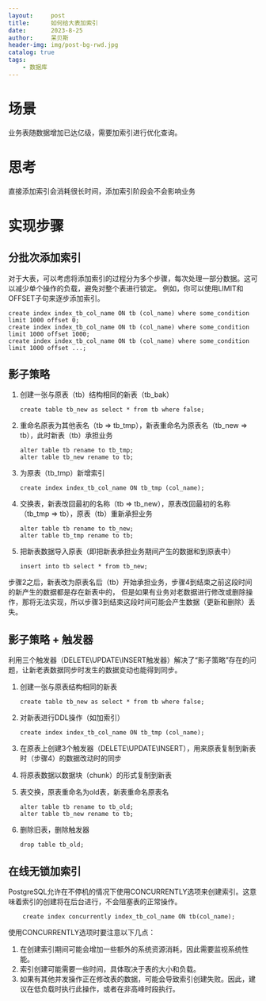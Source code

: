 ```yaml
---
layout:     post
title:      如何给大表加索引
date:       2023-8-25
author:     呆贝斯
header-img: img/post-bg-rwd.jpg
catalog: true
tags:
    - 数据库
---
```

# 场景
业务表随数据增加已达亿级，需要加索引进行优化查询。

# 思考
直接添加索引会消耗很长时间，添加索引阶段会不会影响业务

# 实现步骤
## 分批次添加索引
对于大表，可以考虑将添加索引的过程分为多个步骤，每次处理一部分数据。这可以减少单个操作的负载，避免对整个表进行锁定。
例如，你可以使用LIMIT和OFFSET子句来逐步添加索引。
```
create index index_tb_col_name ON tb (col_name) where some_condition limit 1000 offset 0;
create index index_tb_col_name ON tb (col_name) where some_condition limit 1000 offset 1000;
create index index_tb_col_name ON tb (col_name) where some_condition limit 1000 offset ...;
```

## 影子策略
1. 创建一张与原表（tb）结构相同的新表（tb_bak）
    ```
    create table tb_new as select * from tb where false;
    ```
2. 重命名原表为其他表名（tb => tb_tmp），新表重命名为原表名（tb_new => tb），此时新表（tb）承担业务
    ```
    alter table tb rename to tb_tmp;
    alter table tb_new rename to tb;
    ```
3. 为原表（tb_tmp）新增索引
    ```
    create index index_tb_col_name ON tb_tmp (col_name);
    ```
4. 交换表，新表改回最初的名称（tb => tb_new），原表改回最初的名称（tb_tmp => tb），原表（tb）重新承担业务
    ```
    alter table tb rename to tb_new;
    alter table tb_tmp rename to tb;
    ```
5. 把新表数据导入原表（即把新表承担业务期间产生的数据和到原表中）
    ```
    insert into tb select * from tb_new;
    ```

步骤2之后，新表改为原表名后（tb）开始承担业务，步骤4到结束之前这段时间的新产生的数据都是存在新表中的，
但是如果有业务对老数据进行修改或删除操作，那将无法实现，所以步骤3到结束这段时间可能会产生数据（更新和删除）丢失。

## 影子策略 + 触发器
利用三个触发器（DELETE\UPDATE\INSERT触发器）解决了“影子策略”存在的问题，让新老表数据同步时发生的数据变动也能得到同步。

1. 创建一张与原表结构相同的新表
    ```
    create table tb_new as select * from tb where false;
    ```
2. 对新表进行DDL操作（如加索引）
	```
    create index index_tb_col_name ON tb_tmp (col_name);
    ```
3. 在原表上创建3个触发器（DELETE\UPDATE\INSERT），用来原表复制到新表时（步骤4）的数据改动时的同步

4. 将原表数据以数据块（chunk）的形式复制到新表

5. 表交换，原表重命名为old表，新表重命名原表名
    ```
    alter table tb rename to tb_old;
    alter table tb_new rename to tb;
    ```

6. 删除旧表，删除触发器
	```
    drop table tb_old;
    ```

## 在线无锁加索引
PostgreSQL允许在不停机的情况下使用CONCURRENTLY选项来创建索引。这意味着索引的创建将在后台进行，不会阻塞表的正常操作。
```
	create index concurrently index_tb_col_name ON tb(col_name);
```
使用CONCURRENTLY选项时要注意以下几点：
1. 在创建索引期间可能会增加一些额外的系统资源消耗，因此需要监视系统性能。
2. 索引创建可能需要一些时间，具体取决于表的大小和负载。
3. 如果有其他并发操作正在修改表的数据，可能会导致索引创建失败。因此，建议在低负载时执行此操作，或者在非高峰时段执行。


